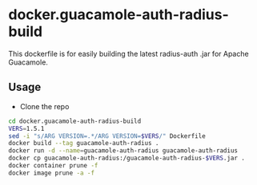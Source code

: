 # docker.guacamole-auth-radius-build

This dockerfile is for easily building the latest radius-auth .jar for Apache Guacamole.

## Usage

- Clone the repo
```bash
cd docker.guacamole-auth-radius-build
VERS=1.5.1
sed -i "s/ARG VERSION=.*/ARG VERSION=$VERS/" Dockerfile
docker build --tag guacamole-auth-radius .
docker run -d --name=guacamole-auth-radius guacamole-auth-radius
docker cp guacamole-auth-radius:/guacamole-auth-radius-$VERS.jar .
docker container prune -f
docker image prune -a -f
```
